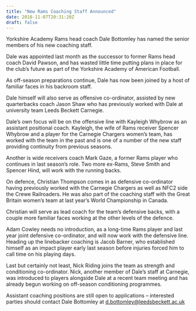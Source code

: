 ```yaml
---
title: "New Rams Coaching Staff Announced"
date: 2018-11-07T20:31:20Z
draft: false
---
```


Yorkshire Academy Rams head coach Dale Bottomley has named the senior members of his new coaching staff.

Dale was appointed last month as the successor to former Rams head coach David Pawson, and has wasted little time putting plans in place for the club’s future as part of the Yorkshire Academy of American Football.

As off-season preparations continue, Dale has now been joined by a host of familiar faces in his backroom staff.

Dale himself will also serve as offensive co-ordinator, assisted by new quarterbacks coach Jason Shaw who has previously worked with Dale at university team Leeds Beckett Carnegie.

Dale’s own focus will be on the offensive line with Kayleigh Whybrow as an assistant positional coach. Kayleigh, the wife of Rams receiver Spencer Whybrow and a player for the Carnegie Chargers women’s team, has worked with the team in the past and is one of a number of the new staff providing continuity from previous seasons.

Another is wide receivers coach Mark Gaze, a former Rams player who continues in last season’s role. Two more ex-Rams, Steve Smith and Spencer Hind, will work with the running backs.

On defence, Christian Thompson comes in as defensive co-ordinator having previously worked with the Carnegie Chargers as well as NFC2 side the Crewe Railroaders. He was also part of the coaching staff with the Great Britain women’s team at last year’s World Championship in Canada.

Christian will serve as lead coach for the team’s defensive backs, with a couple more familiar faces working at the other levels of the defence.

Adam Cowley needs no introduction, as a long-time Rams player and last year joint defensive co-ordinator, and will now work with the defensive line. Heading up the linebacker coaching is Jacob Barner, who established himself as an impact player early last season before injuries forced him to call time on his playing days.

Last but certainly not least, Nick Riding joins the team as strength and conditioning co-ordinator. Nick, another member of Dale’s staff at Carnegie, was introduced to players alongside Dale at a recent team meeting and has already begun working on off-season conditioning programmes.

Assistant coaching positions are still open to applications – interested parties should contact Dale Bottomley at d.bottomley@leedsbeckett.ac.uk